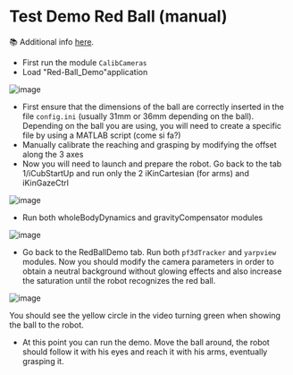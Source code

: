 # Test Demo Red Ball (manual)

📚 Additional  info [here](http://mediawiki.isr.ist.utl.pt/wiki/3D_ball_tracker).

- First run the module `CalibCameras`
- Load "Red-Ball_Demo"application

![image](https://user-images.githubusercontent.com/61685519/83749876-b44b5e00-a664-11ea-8321-d2202131c1ce.png)

- First ensure that the dimensions of the ball are correctly inserted in the file `config.ini` (usually 31mm or 36mm depending on the ball). Depending on the ball you are using, you will need to create a specific file by using a MATLAB script (come si fa?)
- Manually calibrate the reaching and grasping by modifying the offset along the 3 axes
- Now you will need to launch and prepare the robot. Go back to the tab 1/iCubStartUp and run only the 2 iKinCartesian (for arms) and iKinGazeCtrl

![image](https://user-images.githubusercontent.com/61685519/83756444-596b3400-a66f-11ea-99aa-b7c0883b7756.png)

- Run both wholeBodyDynamics and gravityCompensator modules

![image](https://user-images.githubusercontent.com/61685519/83756466-612ad880-a66f-11ea-95db-7525e725605f.png)

- Go back to the RedBallDemo tab. Run both `pf3dTracker` and `yarpview` modules. Now you should modify the camera parameters in order to obtain a neutral background without glowing effects and also increase the saturation until the robot recognizes the red ball. 

![image](https://user-images.githubusercontent.com/61685519/83756934-0940a180-a670-11ea-8226-45c4b7d2f950.png)

You should see the yellow circle in the video turning green when showing the ball to the robot.
- At this point you can run the demo. Move the ball around, the robot should follow it with his eyes and reach it with his arms, eventually grasping it.